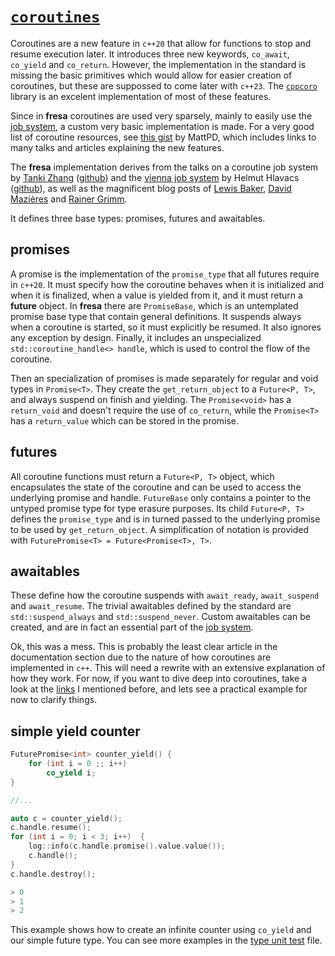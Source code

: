 # [`coroutines`](https://github.com/josekoalas/fresa/blob/main/types/coroutines.h)

Coroutines are a new feature in `c++20` that allow for functions to stop and resume execution later. It introduces three new keywords, `co_await`, `co_yield` and `co_return`. However, the implementation in the standard is missing the basic primitives which would allow for easier creation of coroutines, but these are suppossed to come later with `c++23`. The [`cppcoro`](https://github.com/lewissbaker/cppcoro) library is an excelent implementation of most of these features.

Since in **fresa** coroutines are used very sparsely, mainly to easily use the [job system](jobs.md), a custom very basic implementation is made. For a very good list of coroutine resources, see [this gist](https://gist.github.com/MattPD/9b55db49537a90545a90447392ad3aeb) by MattPD, which includes links to many talks and articles explaining the new features.

The **fresa** implementation derives from the talks on a coroutine job system by [Tanki Zhang](https://www.youtube.com/watch?v=KWi793v5uA8) ([github](https://github.com/tankiJong/cpp-coroutine-job-system)) and the [vienna job system](https://www.youtube.com/watch?v=XtFWxwDX7D4) by Helmut Hlavacs ([github](https://github.com/hlavacs/ViennaGameJobSystem)), as well as the magnificent blog posts of [Lewis Baker](https://lewissbaker.github.io/2017/09/25/coroutine-theory), [David Mazières](https://www.scs.stanford.edu/~dm/blog/c++-coroutines.html) and [Rainer Grimm](https://www.modernescpp.com/index.php/c-20-coroutines-the-first-overview).

It defines three base types: promises, futures and awaitables.

## promises

A promise is the implementation of the `promise_type` that all futures require in `c++20`. It must specify how the coroutine behaves when it is initialized and when it is finalized, when a value is yielded from it, and it must return a **future** object. In **fresa** there are `PromiseBase`, which is an untemplated promise base type that contain general definitions. It suspends always when a coroutine is started, so it must explicitly be resumed. It also ignores any exception by design. Finally, it includes an unspecialized `std::coroutine_handle<> handle`, which is used to control the flow of the coroutine.

Then an specialization of promises is made separately for regular and void types in `Promise<T>`. They create the `get_return_object` to a `Future<P, T>`, and always suspend on finish and yielding. The `Promise<void>` has a `return_void` and doesn't require the use of `co_return`, while the `Promise<T>` has a `return_value` which can be stored in the promise.

## futures

All coroutine functions must return a `Future<P, T>` object, which encapsulates the state of the coroutine and can be used to access the underlying promise and handle. `FutureBase` only contains a pointer to the untyped promise type for type erasure purposes. Its child `Future<P, T>` defines the `promise_type` and is in turned passed to the underlying promise to be used by `get_return_object`. A simplification of notation is provided with `FuturePromise<T> = Future<Promise<T>, T>`.

## awaitables

These define how the coroutine suspends with `await_ready`, `await_suspend` and `await_resume`. The trivial awaitables defined by the standard are `std::suspend_always` and `std::suspend_never`. Custom awaitables can be created, and are in fact an essential part of the [job system](jobs.md).

Ok, this was a mess. This is probably the least clear article in the documentation section due to the nature of how coroutines are implemented in `c++`. This will need a rewrite with an extensive explanation of how they work. For now, if you want to dive deep into coroutines, take a look at the [links](https://gist.github.com/MattPD/9b55db49537a90545a90447392ad3aeb) I mentioned before, and lets see a practical example for now to clarify things.

## simple yield counter

```cpp
FuturePromise<int> counter_yield() {
    for (int i = 0 ;; i++)
        co_yield i;
}

//...

auto c = counter_yield();
c.handle.resume();
for (int i = 0; i < 3; i++)  {
    log::info(c.handle.promise().value.value());
    c.handle();
}
c.handle.destroy();

> 0
> 1
> 2
```

This example shows how to create an infinite counter using `co_yield` and our simple future type. You can see more examples in the [type unit test](https://github.com/josekoalas/fresa/blob/main/tests/type_tests.cpp) file.